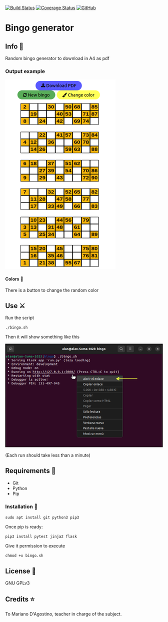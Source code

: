 [![Build Status](https://travis-ci.org/Alan2255/bingo.svg?branch=master)](https://travis-ci.org/Alan2255/bingo)
[![Coverage Status](https://coveralls.io/repos/github/Alan2255/bingo/badge.svg?branch=master)](https://coveralls.io/github/Alan2255/bingo?branch=master)
[![GitHub](https://img.shields.io/github/license/Alan2255/bingo?color=purple)](https://github.com/Alan2255/bingo/blob/master/LICENSE)

# Bingo generator

## Info :open_book:
Random bingo generator to download in A4 as pdf

### Output example
![Bingo](static/images/bingo.png?raw=true)<br>

#### Colors :art:
There is a button to change the random color

## Use :crossed_swords:
Run the script
<pre><code>./bingo.sh</pre></code>

Then it will show something like this

![Consola](static/images/consola.png?raw=true)<br>

(Each run should take less than a minute)

## Requirements :floppy_disk:
* Git
* Python
* Pip

### Installation :wrench:
<pre><code>sudo apt install git python3 pip3</pre></code>
Once pip is ready:
<pre><code>pip3 install pytest jinja2 flask</pre></code>
Give it permission to execute
<pre><code>chmod +x bingo.sh</pre></code>

## License :scroll:
GNU GPLv3<br>

## Credits :star:
To Mariano D'Agostino, teacher in charge of the subject.
